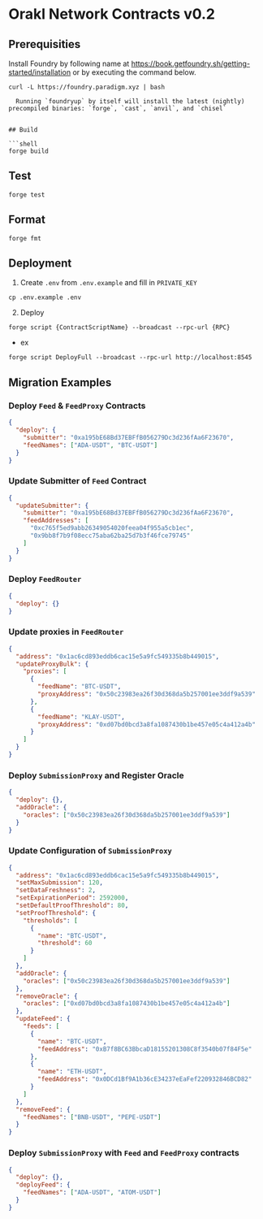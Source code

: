 # Orakl Network Contracts v0.2

## Prerequisities

Install Foundry by following name at https://book.getfoundry.sh/getting-started/installation or by executing the command below.

````shell
curl -L https://foundry.paradigm.xyz | bash

  Running `foundryup` by itself will install the latest (nightly) precompiled binaries: `forge`, `cast`, `anvil`, and `chisel`


## Build

```shell
forge build
````

## Test

```shell
forge test
```

## Format

```shell
forge fmt
```

## Deployment

1. Create `.env` from `.env.example` and fill in `PRIVATE_KEY`

```
cp .env.example .env
```

2. Deploy

```shell
forge script {ContractScriptName} --broadcast --rpc-url {RPC}
```

- ex

```shell
forge script DeployFull --broadcast --rpc-url http://localhost:8545
```

## Migration Examples

### Deploy `Feed` & `FeedProxy` Contracts

```json
{
  "deploy": {
    "submitter": "0xa195bE68Bd37EBFfB056279Dc3d236fAa6F23670",
    "feedNames": ["ADA-USDT", "BTC-USDT"]
  }
}
```

### Update Submitter of `Feed` Contract

```json
{
  "updateSubmitter": {
    "submitter": "0xa195bE68Bd37EBFfB056279Dc3d236fAa6F23670",
    "feedAddresses": [
      "0xc765f5ed9abb26349054020feea04f955a5cb1ec",
      "0x9bb8f7b9f08ecc75aba62ba25d7b3f46fce79745"
    ]
  }
}
```

### Deploy `FeedRouter`

```json
{
  "deploy": {}
}
```

### Update proxies in `FeedRouter`

```json
{
  "address": "0x1ac6cd893eddb6cac15e5a9fc549335b8b449015",
  "updateProxyBulk": {
    "proxies": [
      {
        "feedName": "BTC-USDT",
        "proxyAddress": "0x50c23983ea26f30d368da5b257001ee3ddf9a539"
      },
      {
        "feedName": "KLAY-USDT",
        "proxyAddress": "0xd07bd0bcd3a8fa1087430b1be457e05c4a412a4b"
      }
    ]
  }
}
```

### Deploy `SubmissionProxy` and Register Oracle

```json
{
  "deploy": {},
  "addOracle": {
    "oracles": ["0x50c23983ea26f30d368da5b257001ee3ddf9a539"]
  }
}
```

### Update Configuration of `SubmissionProxy`

```json
{
  "address": "0x1ac6cd893eddb6cac15e5a9fc549335b8b449015",
  "setMaxSubmission": 120,
  "setDataFreshness": 2,
  "setExpirationPeriod": 2592000,
  "setDefaultProofThreshold": 80,
  "setProofThreshold": {
    "thresholds": [
      {
        "name": "BTC-USDT",
        "threshold": 60
      }
    ]
  },
  "addOracle": {
    "oracles": ["0x50c23983ea26f30d368da5b257001ee3ddf9a539"]
  },
  "removeOracle": {
    "oracles": ["0xd07bd0bcd3a8fa1087430b1be457e05c4a412a4b"]
  },
  "updateFeed": {
    "feeds": [
      {
        "name": "BTC-USDT",
        "feedAddress": "0xB7f8BC63BbcaD18155201308C8f3540b07f84F5e"
      },
      {
        "name": "ETH-USDT",
        "feedAddress": "0x0DCd1Bf9A1b36cE34237eEaFef220932846BCD82"
      }
    ]
  },
  "removeFeed": {
    "feedNames": ["BNB-USDT", "PEPE-USDT"]
  }
}
```

### Deploy `SubmissionProxy` with `Feed` and `FeedProxy` contracts

```json
{
  "deploy": {},
  "deployFeed": {
    "feedNames": ["ADA-USDT", "ATOM-USDT"]
  }
}
```

